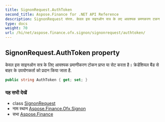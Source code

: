 ```yaml
---
title: SignonRequest.AuthToken
second_title: Aspose.Finance for .NET API Reference
description: SignonRequest संपत्त. केवल इस सइनऑन सत्र के लए आवश्यक प्रमणकरण टकन प्रप्त य सेट करत है क्रेडेंशयल बैंड से बहर के उपयगकर्त क प्रदन कय जत है.
type: docs
weight: 70
url: /hi/net/aspose.finance.ofx.signon/signonrequest/authtoken/
---
```

## SignonRequest.AuthToken property

केवल इस साइनऑन सत्र के लिए आवश्यक प्रमाणीकरण टोकन प्राप्त या सेट करता है। क्रेडेंशियल बैंड से बाहर के उपयोगकर्ता को प्रदान किया जाता है.

```csharp
public string AuthToken { get; set; }
```

### यह सभी देखें

* class [SignonRequest](../)
* नाम स्थान [Aspose.Finance.Ofx.Signon](../../signonrequest/)
* सभा [Aspose.Finance](../../../)


